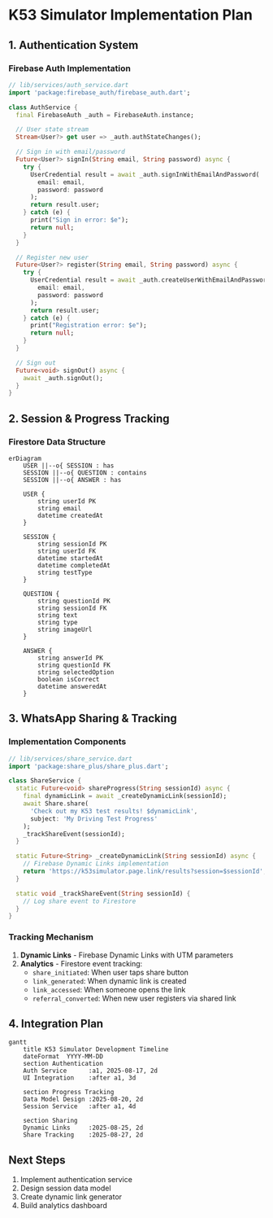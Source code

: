 # K53 Simulator Implementation Plan

## 1. Authentication System
### Firebase Auth Implementation
```dart
// lib/services/auth_service.dart
import 'package:firebase_auth/firebase_auth.dart';

class AuthService {
  final FirebaseAuth _auth = FirebaseAuth.instance;

  // User state stream
  Stream<User?> get user => _auth.authStateChanges();

  // Sign in with email/password
  Future<User?> signIn(String email, String password) async {
    try {
      UserCredential result = await _auth.signInWithEmailAndPassword(
        email: email, 
        password: password
      );
      return result.user;
    } catch (e) {
      print("Sign in error: $e");
      return null;
    }
  }

  // Register new user
  Future<User?> register(String email, String password) async {
    try {
      UserCredential result = await _auth.createUserWithEmailAndPassword(
        email: email, 
        password: password
      );
      return result.user;
    } catch (e) {
      print("Registration error: $e");
      return null;
    }
  }

  // Sign out
  Future<void> signOut() async {
    await _auth.signOut();
  }
}
```

## 2. Session & Progress Tracking
### Firestore Data Structure
```mermaid
erDiagram
    USER ||--o{ SESSION : has
    SESSION ||--o{ QUESTION : contains
    SESSION ||--o{ ANSWER : has

    USER {
        string userId PK
        string email
        datetime createdAt
    }
    
    SESSION {
        string sessionId PK
        string userId FK
        datetime startedAt
        datetime completedAt
        string testType
    }
    
    QUESTION {
        string questionId PK
        string sessionId FK
        string text
        string type
        string imageUrl
    }
    
    ANSWER {
        string answerId PK
        string questionId FK
        string selectedOption
        boolean isCorrect
        datetime answeredAt
    }
```

## 3. WhatsApp Sharing & Tracking
### Implementation Components
```dart
// lib/services/share_service.dart
import 'package:share_plus/share_plus.dart';

class ShareService {
  static Future<void> shareProgress(String sessionId) async {
    final dynamicLink = await _createDynamicLink(sessionId);
    await Share.share(
      'Check out my K53 test results! $dynamicLink',
      subject: 'My Driving Test Progress'
    );
    _trackShareEvent(sessionId);
  }

  static Future<String> _createDynamicLink(String sessionId) async {
    // Firebase Dynamic Links implementation
    return 'https://k53simulator.page.link/results?session=$sessionId';
  }

  static void _trackShareEvent(String sessionId) {
    // Log share event to Firestore
  }
}
```

### Tracking Mechanism
1. **Dynamic Links** - Firebase Dynamic Links with UTM parameters
2. **Analytics** - Firestore event tracking:
   - `share_initiated`: When user taps share button
   - `link_generated`: When dynamic link is created
   - `link_accessed`: When someone opens the link
   - `referral_converted`: When new user registers via shared link

## 4. Integration Plan
```mermaid
gantt
    title K53 Simulator Development Timeline
    dateFormat  YYYY-MM-DD
    section Authentication
    Auth Service      :a1, 2025-08-17, 2d
    UI Integration    :after a1, 3d
    
    section Progress Tracking
    Data Model Design :2025-08-20, 2d
    Session Service   :after a1, 4d
    
    section Sharing
    Dynamic Links     :2025-08-25, 2d
    Share Tracking    :2025-08-27, 2d
```

## Next Steps
1. Implement authentication service
2. Design session data model
3. Create dynamic link generator
4. Build analytics dashboard